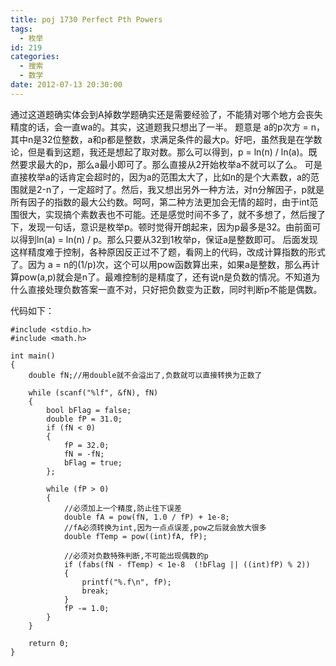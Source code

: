 ```yaml
---
title: poj 1730 Perfect Pth Powers
tags:
  - 枚举
id: 219
categories:
  - 搜索
  - 数学
date: 2012-07-13 20:30:00
---
```


通过这道题确实体会到A掉数学题确实还是需要经验了，不能猜对哪个地方会丧失精度的话，会一直wa的。其实，这道题我只想出了一半。
题意是 a的p次方 = n，其中n是32位整数，a和p都是整数，求满足条件的最大p。好吧，虽然我是在学数论，但是看到这题，我还是想起了取对数。那么可以得到，p = ln(n) / ln(a)。既然要求最大的p，那么a最小即可了。那么直接从2开始枚举a不就可以了么。
可是直接枚举a的话肯定会超时的，因为a的范围太大了，比如n的是个大素数，a的范围就是2-n了，一定超时了。然后，我又想出另外一种方法，对n分解因子，p就是所有因子的指数的最大公约数。呵呵，第二种方法更加会无情的超时，由于int范围很大，实现搞个素数表也不可能。还是感觉时间不多了，就不多想了，然后搜了下，发现一句话，意识是枚举p。顿时觉得开朗起来，因为p最多是32。由前面可以得到ln(a) = ln(n) / p。那么只要从32到1枚举p，保证a是整数即可。
后面发现这样精度难于控制，各种原因反正过不了题，看网上的代码，改成计算指数的形式了。因为 a = n的(1/p)次，这个可以用pow函数算出来，如果a是整数，那么再计算pow(a,p)就会是n了。最难控制的是精度了，还有说n是负数的情况。不知道为什么直接处理负数答案一直不对，只好把负数变为正数，同时判断p不能是偶数。

代码如下：
``` stylus
#include <stdio.h>
#include <math.h>

int main()
{
    double fN;//用double就不会溢出了,负数就可以直接转换为正数了

    while (scanf("%lf", &fN), fN)
    {
        bool bFlag = false;
        double fP = 31.0;
        if (fN < 0)
        {
            fP = 32.0;
            fN = -fN;
            bFlag = true;
        };

        while (fP > 0)
        {
            //必须加上一个精度,防止往下误差
            double fA = pow(fN, 1.0 / fP) + 1e-8;
            //fA必须转换为int,因为一点点误差,pow之后就会放大很多
            double fTemp = pow((int)fA, fP);

            //必须对负数特殊判断,不可能出现偶数的p
            if (fabs(fN - fTemp) < 1e-8  (!bFlag || ((int)fP) % 2))
            {
                printf("%.f\n", fP);
                break;
            }
            fP -= 1.0;
        }
    }

    return 0;
}
```